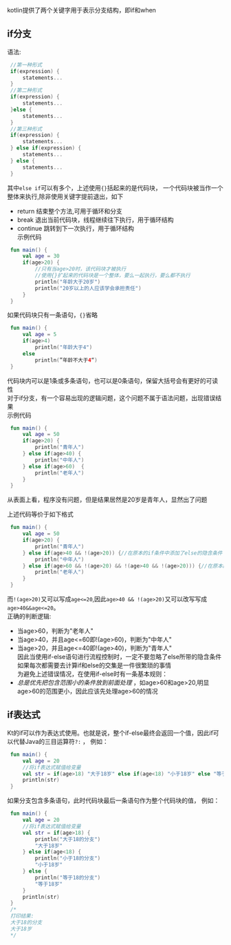 kotlin提供了两个关键字用于表示分支结构，即if和when

## if分支
语法:
```kotlin
 //第一种形式
 if(expression) {
     statements...
 }
 //第二种形式
 if(expression) {
     statements...
 }else {
     statements...
 }
 //第三种形式
 if(expression) {
     statements...
 } else if(expression) {
     statements...
 } else {
     statements...
 }
```
其中`else if`可以有多个，上述使用`{}`括起来的是代码块，
一个代码块被当作一个整体来执行,除非使用关键字提前退出，如下
* return 结束整个方法,可用于循环和分支
* break 退出当前代码块，线程继续往下执行，用于循环结构
* continue 跳转到下一次执行，用于循环结构 </br>
示例代码
```kotlin
 fun main() {
     val age = 30
     if(age>20) {
         //只有当age>20时，该代码块才被执行
         //使用{}扩起来的代码块是一个整体，要么一起执行，要么都不执行
         println("年龄大于20岁")
         println("20岁以上的人应该学会承担责任")
     }
 }
```
如果代码块只有一条语句，`{}`省略</br>
```kotlin
 fun main() {
     val age = 5
     if(age>4)
         println("年龄大于4")
     else
         println(”年龄不大于4“)
 }
```
代码块内可以是1条或多条语句，也可以是0条语句，保留大括号会有更好的可读性</br>
对于if分支，有一个容易出现的逻辑问题，这个问题不属于语法问题，出现错误结果</br>
示例代码
```kotlin
 fun main() {
     val age = 50
     if(age>20) {
         println("青年人")
     } else if(age>40) {
         println("中年人")
     } else if(age>60)  {
         println("老年人")
     }
 }
```
从表面上看，程序没有问题，但是结果居然是20岁是青年人，显然出了问题</br>

上述代码等价于如下格式
```kotlin
 fun main() {
     val age = 50
     if(age>20) {
         println("青年人")
     } else if(age>40 && !(age>20)) {//在原本的if条件中添加了else的隐含条件
         println("中年人")
     } else if(age>60 && !(age>20) && !(age>40 && !(age>20))) {//在原本的if条件中添加了else的隐含条件
         println("老年人")
     }
 }
```
而`!(age>20)`又可以写成`age<=20`,因此`age>40 && !(age>20)`又可以改写写成`age>40&&age<=20`。</br>
正确的判断逻辑:
* 当age>60，判断为"老年人"
* 当age>40，并且age<=60即!(age>60)，判断为"中年人"
* 当age>20，并且age<=40即!(age>40)，判断为"青年人" </br>
因此当使用if-else语句进行流程控制时，一定不要忽略了else所带的隐含条件</br>
如果每次都需要去计算if和else的交集是一件很繁琐的事情</br>
为避免上述错误情况，在使用if-else时有一条基本规则：
* *总是优先把包含范围小的条件放到前面处理* ，如age>60和age>20,明显age>60的范围更小，因此应该先处理age>60的情况

## if表达式
Kt的if可以作为表达式使用。也就是说，整个if-else最终会返回一个值，因此if可以代替Java的三目运算符`?:` ，
例如：
```kotlin
 fun main() {
     val age = 20
     //将if表达式赋值给变量
     val str = if(age>18) "大于18岁" else if(age<18) "小于18岁" else "等于20岁"
     println(str)
 }
```
如果分支包含多条语句，此时代码块最后一条语句作为整个代码块的值，
例如：
```kotlin
 fun main() {
     val age = 20
     //将if表达式赋值给变量
     val str = if(age>18) {
         println("大于18的分支")
         "大于18岁"
     } else if(age<18) {
         println("小于18的分支")
         "小于18岁"
     } else {
         println("等于18的分支")
         "等于18岁"
     }
     println(str)
 }
 /*
 打印结果:
 大于18的分支
 大于18岁
 */
```